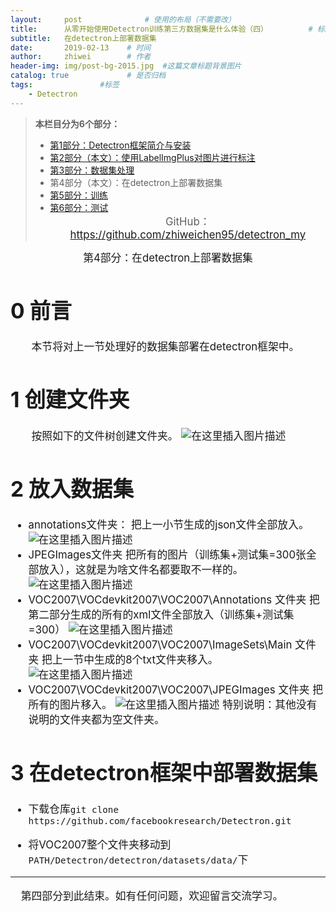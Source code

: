 ```yaml
---
layout:     post              # 使用的布局（不需要改）
title:      从零开始使用Detectron训练第三方数据集是什么体验（四）         # 标题
subtitle:   在detectron上部署数据集
date:       2019-02-13    # 时间
author:     zhiwei        # 作者
header-img: img/post-bg-2015.jpg  #这篇文章标题背景图片
catalog: true             # 是否归档
tags:               #标签
    - Detectron
---
```


> **本栏目分为6个部分：**
>
> - [第1部分：Detectron框架简介与安装](http://zhiweichen.top/2019/02/13/%E4%BB%8E%E9%9B%B6%E5%BC%80%E5%A7%8B%E4%BD%BF%E7%94%A8Detectron%E8%AE%AD%E7%BB%83%E7%AC%AC%E4%B8%89%E6%96%B9%E6%95%B0%E6%8D%AE%E9%9B%86%E6%98%AF%E4%BB%80%E4%B9%88%E4%BD%93%E9%AA%8C-%E4%B8%80/)
> - [第2部分（本文）：使用LabelImgPlus对图片进行标注](http://zhiweichen.top/2019/02/13/%E4%BB%8E%E9%9B%B6%E5%BC%80%E5%A7%8B%E4%BD%BF%E7%94%A8Detectron%E8%AE%AD%E7%BB%83%E7%AC%AC%E4%B8%89%E6%96%B9%E6%95%B0%E6%8D%AE%E9%9B%86%E6%98%AF%E4%BB%80%E4%B9%88%E4%BD%93%E9%AA%8C-%E4%BA%8C/)
> - [第3部分：数据集处理](http://zhiweichen.top/2019/02/13/%E4%BB%8E%E9%9B%B6%E5%BC%80%E5%A7%8B%E4%BD%BF%E7%94%A8Detectron%E8%AE%AD%E7%BB%83%E7%AC%AC%E4%B8%89%E6%96%B9%E6%95%B0%E6%8D%AE%E9%9B%86%E6%98%AF%E4%BB%80%E4%B9%88%E4%BD%93%E9%AA%8C-%E4%B8%89/)
> - 第4部分（本文）：在detectron上部署数据集
> - [第5部分：训练](http://zhiweichen.top/2019/02/13/%E4%BB%8E%E9%9B%B6%E5%BC%80%E5%A7%8B%E4%BD%BF%E7%94%A8Detectron%E8%AE%AD%E7%BB%83%E7%AC%AC%E4%B8%89%E6%96%B9%E6%95%B0%E6%8D%AE%E9%9B%86%E6%98%AF%E4%BB%80%E4%B9%88%E4%BD%93%E9%AA%8C-%E4%BA%94/)
> - [第6部分：测试](http://zhiweichen.top/2019/02/13/%E4%BB%8E%E9%9B%B6%E5%BC%80%E5%A7%8B%E4%BD%BF%E7%94%A8Detectron%E8%AE%AD%E7%BB%83%E7%AC%AC%E4%B8%89%E6%96%B9%E6%95%B0%E6%8D%AE%E9%9B%86%E6%98%AF%E4%BB%80%E4%B9%88%E4%BD%93%E9%AA%8C-%E5%85%AD/)
<big><center> GitHub：https://github.com/zhiweichen95/detectron_my

<center>第4部分：在detectron上部署数据集</center>

# 0 前言
&emsp;&emsp;本节将对上一节处理好的数据集部署在detectron框架中。

# 1 创建文件夹
&emsp;&emsp;按照如下的文件树创建文件夹。
![在这里插入图片描述](https://img-blog.csdnimg.cn/20190213214022239.png)

# 2 放入数据集
- annotations文件夹：
把上一小节生成的json文件全部放入。
![在这里插入图片描述](https://img-blog.csdnimg.cn/20190213214217915.png)
- JPEGImages文件夹
把所有的图片（训练集+测试集=300张全部放入），这就是为啥文件名都要取不一样的。
![在这里插入图片描述](https://img-blog.csdnimg.cn/20190213214356380.png?x-oss-process=image/watermark,type_ZmFuZ3poZW5naGVpdGk,shadow_10,text_aHR0cHM6Ly9ibG9nLmNzZG4ubmV0L3p3X19jaGVu,size_16,color_FFFFFF,t_70)
- VOC2007\VOCdevkit2007\VOC2007\Annotations 文件夹
把第二部分生成的所有的xml文件全部放入（训练集+测试集=300）
![在这里插入图片描述](https://img-blog.csdnimg.cn/20190213214527215.png?x-oss-process=image/watermark,type_ZmFuZ3poZW5naGVpdGk,shadow_10,text_aHR0cHM6Ly9ibG9nLmNzZG4ubmV0L3p3X19jaGVu,size_16,color_FFFFFF,t_70)
- VOC2007\VOCdevkit2007\VOC2007\ImageSets\Main 文件夹
把上一节中生成的8个txt文件夹移入。
![在这里插入图片描述](https://img-blog.csdnimg.cn/2019021321462858.png)
- VOC2007\VOCdevkit2007\VOC2007\JPEGImages 文件夹
把所有的图片移入。
![在这里插入图片描述](https://img-blog.csdnimg.cn/20190213214708280.png?x-oss-process=image/watermark,type_ZmFuZ3poZW5naGVpdGk,shadow_10,text_aHR0cHM6Ly9ibG9nLmNzZG4ubmV0L3p3X19jaGVu,size_16,color_FFFFFF,t_70)
特别说明：其他没有说明的文件夹都为空文件夹。
# 3 在detectron框架中部署数据集
- 下载仓库`git clone https://github.com/facebookresearch/Detectron.git`

- 将VOC2007整个文件夹移动到 `PATH/Detectron/detectron/datasets/data/`下

<hr>
 第四部分到此结束。如有任何问题，欢迎留言交流学习。
